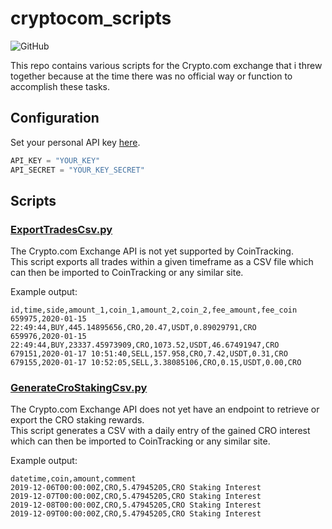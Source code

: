 # cryptocom_scripts

![GitHub](https://img.shields.io/github/license/Seraksab/cryptocom_scripts)

This repo contains various scripts for the Crypto.com exchange that i threw together because at the time there was no 
official way or function to accomplish these tasks.

## Configuration

Set your personal API key [here](api/ApiKey.py).
```python
API_KEY = "YOUR_KEY"
API_SECRET = "YOUR_KEY_SECRET"
```

## Scripts

### [ExportTradesCsv.py](scripts/ExportTradesCsv.py)

The Crypto.com Exchange API is not yet supported by CoinTracking.  
This script exports all trades within a given timeframe as a CSV file which can then be imported to 
CoinTracking or any similar site.

Example output:

```
id,time,side,amount_1,coin_1,amount_2,coin_2,fee_amount,fee_coin
659975,2020-01-15 22:49:44,BUY,445.14895656,CRO,20.47,USDT,0.89029791,CRO
659976,2020-01-15 22:49:44,BUY,23337.45973909,CRO,1073.52,USDT,46.67491947,CRO
679151,2020-01-17 10:51:40,SELL,157.958,CRO,7.42,USDT,0.31,CRO
679155,2020-01-17 10:52:05,SELL,3.38085106,CRO,0.15,USDT,0.00,CRO
```

### [GenerateCroStakingCsv.py](scripts/GenerateCroStakingCsv.py)

The Crypto.com Exchange API does not yet have an endpoint to retrieve or export the CRO staking rewards.  
This script generates a CSV with a daily entry of the gained CRO interest which can then be imported to 
CoinTracking or any similar site.

Example output:

```
datetime,coin,amount,comment
2019-12-06T00:00:00Z,CRO,5.47945205,CRO Staking Interest
2019-12-07T00:00:00Z,CRO,5.47945205,CRO Staking Interest
2019-12-08T00:00:00Z,CRO,5.47945205,CRO Staking Interest
2019-12-09T00:00:00Z,CRO,5.47945205,CRO Staking Interest
```
